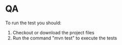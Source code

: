 # QA

To run the test you should:
1. Checkout or download the project files
2. Run the command "mvn test" to execute the tests
